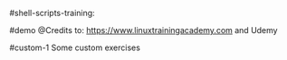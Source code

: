 #shell-scripts-training: 

#demo
@Credits to: https://www.linuxtrainingacademy.com and Udemy

#custom-1
Some custom exercises
